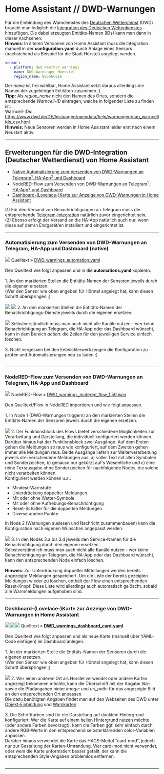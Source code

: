 <h1>Home Assistant // DWD-Warnungen</h1>

Für die Einbindung des Warndienstes des <a href="https://www.dwd.de/">Deutschen Wetterdienst</a> (DWD) braucht man lediglich die <a href="https://www.home-assistant.io/integrations/dwd_weather_warnings/">Integration des Deutschen Wetterdienstes</a> hinzufügen. Die dabei erzeugten Entitäts-Namen (IDs) kann man dann in dieser nachsehen.<br />
<b>Hinweis</b>: In älteren Versionen von Home Assistant muss die Integration manuell in der <b>configuration.yaml</b> durch Anlage eines Sensors (nachstehend als Beispiel für die Stadt Hörstel) angelegt werden.<br/>
```yaml
sensor:
  - platform: dwd_weather_warnings
    name: DWD-Warnungen Hoerstel
    region_name: 805566016
```
Der <i>name</i> ist frei wählbar, Home Assistant setzt daraus allerdings die Namen der zugehörigen Entitäten zusammen ;)<br />
<b>Tipp:</b> Als <i>region_name</i> nicht den Namen des Ortes, sondern die entsprechende <i>Warncell-ID</i> eintragen, welche in folgender Liste zu finden ist.<br />
Warncell-IDs: https://www.dwd.de/DE/leistungen/opendata/help/warnungen/cap_warncellids_csv.html<br />
<b>Hinweis:</b> Neue Sensoren werden in Home Assistant leider erst nach einem Neustart aktiv.

<hr>
<h2>Erweiterungen für die DWD-Integration (Deutscher Wetterdienst) von Home Assistant</h2><ul>
<li><a href="#automation">Native Automatisierung zum Versenden von DWD-Warnungen an Telegram<sup>1</sup>, HA-App<sup>2</sup> und Dashboard</a></li>
<li><a href="#nodered">NodeRED-Flow zum Versenden von DWD-Warnungen an Telegram<sup>1</sup>, HA-App<sup>2</sup> und Dashboard</a></li>
<li><a href="#dashboard">Dashboard-(Lovelace-)Karte zur Anzeige von DWD-Warnungen in Home Assistant</a></li>
</ul>
(1) Für den Versand von Benachrichtigungen an Telegram muss die entsprechende <a href="https://www.home-assistant.io/integrations/telegram">Telegram-Integration</a> natürlich zuvor eingerichtet sein.<br />
(2) Ebenso erfolgt der Versand an die HA-App natürlich auch nur, wenn diese auf dem/n Endgerät/en installiert und eingerichtet ist.<br />

<a id="automation"></a>
<hr>
<h3>Automatisierung zum Versenden von DWD-Warnungen an Telegram, HA-App und Dashboard (native)</h3>
<img src="./img/DWD_img_notifications.png">
Quelltext&nbsp;&raquo;&nbsp;<a href="https://github.com/migacode/home-assistant/blob/main/dwd/code/DWD_warnings_automation.yaml">DWD_warnings_automation.yaml</a><br />
<br />
Den Quelltext wie folgt anpassen und in die <b>automations.yaml</b> kopieren.<br />
<br />
1. An den markierten Stellen die Entitäts-Namen der Sensoren jeweils durch die eigenen ersetzen.<br />
(Wer den Sensor wie oben angeben für Hörstel angelegt hat, kann diesen Schritt überspringen ;)<br />
<br />
<img src="./img/DWD_img_changes_automation_1.png">
<img src="./img/DWD_img_changes_automation_2.png">
2. An den markierten Stellen die Entitäts-Namen der Benachrichtigungs-Dienste jeweils durch die eigenen ersetzen.<br />
<br />
<img src="./img/DWD_img_changes_automation_3.png">
Selbstverständlich muss man auch nicht alle Kanäle nutzen - wer keine Benachrichtigung an Telegram, die HA-App oder das Dashboard wünscht, kann in dem Bereich <i>action:</i> die Zeilen für den jeweiligen Service einfach löschen.<br />
<br />
3. Nicht vergessen bei den Entwicklerwerkzeugen die Konfiguration zu prüfen und Automatisierungen neu zu laden :)<br />
<br />

<a id="nodered"></a>
<hr>
<h3>NodeRED-Flow zum Versenden von DWD-Warnungen an Telegram, HA-App und Dashboard</h3>
<img src="./img/DWD_img_nodered_flow_1.50.png">
NodeRED-Flow&nbsp;&raquo;&nbsp;<a href="https://github.com/migacode/home-assistant/blob/main/dwd/code/DWD_warnings_nodered_flow_1.50.json">DWD_warnings_nodered_flow_1.50.json</a><br />
<br />
Den Quelltext/Flow in NodeRED importieren und wie folgt anpassen.<br />
<br />
1. In Node 1 (DWD-Warnungen triggern) an den markierten Stellen die Entitäts-Namen der Sensoren jeweils durch die eigenen ersetzen.<br />
<br />
<img src="./img/DWD_img_changes_node_1_1.50.png">
2. Der Funktionsblock des Flows bietet verschiedene Möglichkeiten zur Verarbeitung und Darstellung, die individuell konfiguriert werden können. Darüber hinaus hat der Funktionsblock zwei Ausgänge: Auf dem Ersten gehen die Meldungen so raus wie konfiguriert, auf dem Zweiten gehen immer alle Meldungen raus. Beide Ausgänge liefern zur Weiterverarbeitung jeweils drei verschiedene Meldungen aus: a) voller Text mit allen Symbolen und Sonderzeichen, b) genauso nur gekürzt auf's Wesentliche und c) eine reine Textausgabe ohne Sonderzeichen für nachfolgende Nodes, die solche nicht verarbeiten können.<br />
Konfiguriert werden können u.a.:
<ul>
<li>Mindest-Warnstufe</li>
<li>Unterdrückung doppelter Meldungen</li>
<li>Mit oder ohne Wetter-Symbole</li>
<li>Mit oder ohne Aufhebungs-Benachrichtigung</li>
<li>Reset-Schalter für die doppelten Meldungen</li>
<li>Diverse andere Punkte</li>
</ul>
In Node 2 (Warnungen auslesen und Nachricht zusammenbauen) kann die Konfiguration nach eigenen Wünschen angepasst werden.<br />
<br />
<img src="./img/DWD_img_changes_node_2_1.50.png">
3. In den Nodes 3.a bis 3.d jeweils den Service-Namen für die Benachrichtigung durch den eigenen ersetzen.<br />
Selbstverständlich muss man auch nicht alle Kanäle nutzen - wer keine Benachrichtigung an Telegram, die HA-App oder das Dashboard wünscht, kann den entsprechenden Node einfach löschen.<br />
<br />
<b>Hinweis</b>: Zur Unterdrückung doppelter Mitteilungen werden bereits angezeigte Meldungen gespeichert. Um die Liste der bereits gezeigten Meldungen wieder zu löschen, enthält der Flow einen entsprechenden Reset-Knopf. Diese Liste wird allerdings auch automatisch gelöscht, sobald alle Warnmeldungen aufgehoben sind.

<a id="dashboard"></a>
<hr>
<h3>Dashboard-(Lovelace-)Karte zur Anzeige von DWD-Warnungen in Home Assistant</h3>
<img src="./img/DWD_img_no_warnings.png"><img src="./img/DWD_img_warning_1.png"><img src="./img/DWD_img_warning_2.png">
Quelltext&nbsp;&raquo;&nbsp;<a href="https://github.com/migacode/home-assistant/blob/main/dwd/code/DWD_warnings_dashboard_card.yaml"><strong>DWD_warnings_dashboard_card.yaml</strong></a><br />
<br />
Den Quelltext wie folgt anpassen und als neue Karte (manuell über YAML-Code einfügen) im Dashboard anlegen.<br />
<br />
1. An der markierten Stelle die Entitäts-Namen der Sensoren durch die eigenen ersetzen.<br />
(Wer den Sensor wie oben angeben für Hörstel angelegt hat, kann diesen Schritt überspringen ;)<br />
<br />
<img src="./img/DWD_img_changes_dashboard.png">
2. Wer einen anderen Ort als Hörstel verwendet oder andere Karten angezeigt bekommen möchte, kann die Überschrift mit der Angabe <i>title:</i> sowie die Pfadangaben hinter <i>image:</i> und <i>url_path:</i> für das angezeigte Bild an den entsprechenden Ort anpassen.<br/>
Die dazu benötigten Angaben findet man auf den Webseiten des DWD unter <a href="https://www.dwd.de/DE/wetter/warnungen_aktuell/objekt_einbindung/objekteinbindung_node.html">Objekt-Einbindung</a> und <a href="https://www.dwd.de/DE/wetter/warnungen_gemeinden/warnkarten/warnkarten_node.html">Warnkarten</a>.<br />
<br />
3. Die Schriftfarben sind für die Darstellung auf dunklem Hintergrund konfiguriert. Wer die Karte auf einem hellen Hintergrund nutzen möchte (oder andere Farben bevorzugt), kann die Farben ggf. sehr einfach durch andere RGB-Werte in den entsprechend selbsterklärenden color-Variablen anpassen.<br />
Darüber hinaus verwendet die Karte das HACS-Modul "card-mod", jedoch nur zur Gestaltung der Karten-Umrandung. Wer card-mod nicht verwendet, oder wem die Karte unformatiert besser gefällt, der kann die entsprechenden Style-Angaben problemlos entfernen.<br />
<br />
<hr>

